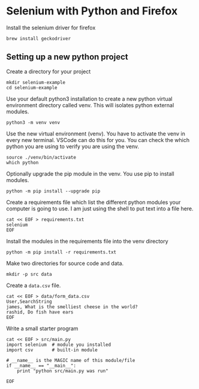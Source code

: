 # Selenium with Python and Firefox

Install the selenium driver for firefox
```
brew install geckodriver
```

## Setting up a new python project

Create a directory for your project
```
mkdir selenium-example
cd selenium-example
```

Use your default python3 installation to create a new python virtual environment directory called venv. This will isolates python external modules.
```
python3 -m venv venv
```

Use the new virtual environment (venv).
You have to activate the venv in every new terminal. VSCode can do this for you. You can check the which python you are using to verify you are using the venv. 
```
source ./venv/bin/activate
which python
```

Optionally upgrade the pip module in the venv. You use pip to install modules.
```
python -m pip install --upgrade pip
```

Create a requirements file which list the different python modules your computer is going to use. I am just using the shell to put text into a file here.
```
cat << EOF > requirements.txt 
selenium
EOF
```

Install the modules in the requirements file into the venv directory
```
python -m pip install -r requirements.txt
```

Make two directories for source code and data. 
```
mkdir -p src data
```

Create a `data.csv` file.
```
cat << EOF > data/form_data.csv 
User,SearchString
james, What is the smelliest cheese in the world?
rashid, Do fish have ears
EOF
```

Write a small starter program
```
cat << EOF > src/main.py 
import selenium  # module you installed 
import csv       # built-in module

# __name__ is the MAGIC name of this module/file
if __name__ == "__main__":
    print "python src/main.py was run"

EOF
```

